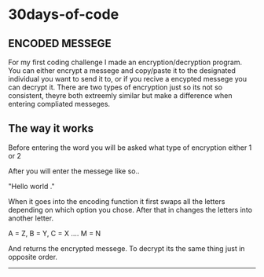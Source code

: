 # 30days-of-code

ENCODED MESSEGE
-----------------------------------------------------------------------------------------------------------------------
For my first coding challenge I made an encryption/decryption program. You can either encrypt a messege and copy/paste it to the designated individual you want to send it to, or if you recive a encypted messege you can decrypt it. There are two types of encryption just so its not so consistent, theyre both extreemly similar but make a difference when entering compliated messeges.

The way it works
----------------
Before entering the word you will be asked what type of encryption either 1 or 2

After you will enter the messege like so..

"Hello world ."

When it goes into the encoding function it first swaps all the letters depending on which option you chose.
After that in changes the letters into another letter.

A = Z, B = Y, C = X .... M = N

And returns the encrypted messege.
To decrypt its the same thing just in opposite order.


-----------------------------------------------------------------------------------------------------------------------
